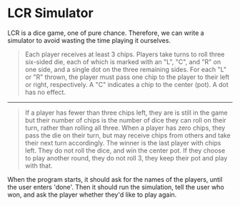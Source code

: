 
# LCR Simulator

LCR is a dice game, one of pure chance. Therefore, we can write a simulator to avoid wasting the time playing it ourselves.

> Each player receives at least 3 chips. Players take turns to roll three six-sided die, each of which is marked with an "L", "C", and "R" on one side, and a single dot on the three remaining sides. For each "L" or "R" thrown, the player must pass one chip to the player to their left or right, respectively. A "C" indicates a chip to the center (pot). A dot has no effect.
____________________________________________________________________________________
>If a player has fewer than three chips left, they are is still in the game but their number of chips is the number of dice they can roll on their turn, rather than rolling all three. When a player has zero chips, they pass the die on their turn, but may receive chips from others and take their next turn accordingly. The winner is the last player with chips left. They do not roll the dice, and win the center pot. If they choose to play another round, they do not roll 3, they keep their pot and play with that.

When the program starts, it should ask for the names of the players, until the user enters 'done'. Then it should run the simulation, tell the user who won, and ask the player whether they'd like to play again.
